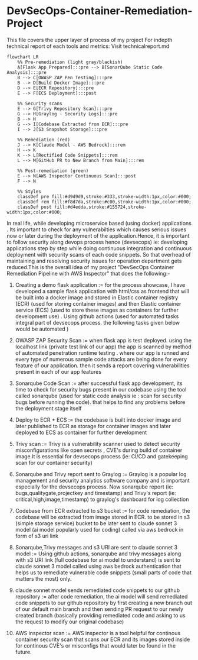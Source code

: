 # DevSecOps-Container-Remediation-Project

This file covers the upper layer of process of my project
For indepth technical report of each tools and metrics: Visit technicalreport.md

```mermaid
flowchart LR
    %% Pre-remediation (light gray/blackish)
    A[Flask App Prepared]:::pre --> B[SonarQube Static Code Analysis]:::pre
    B --> C[OWASP ZAP Pen Testing]:::pre
    B --> D[Build Docker Image]:::pre
    D --> E[ECR Repository]:::pre
    E --> F[ECS Deployment]:::post

    %% Security scans
    E --> G[Trivy Repository Scan]:::pre
    G --> H[Graylog - Security Logs]:::pre
    B --> H
    G --> I[Codebase Extracted from ECR]:::pre
    I --> J[S3 Snapshot Storage]:::pre

    %% Remediation (red)
    J --> K[Claude Model - AWS Bedrock]:::rem
    H --> K
    K --> L[Rectified Code Snippets]:::rem
    L --> M[GitHub PR to New Branch from Main]:::rem

    %% Post-remediation (green)
    E --> N[AWS Inspector Continuous Scan]:::post
    F --> N

    %% Styles
    classDef pre fill:#d9d9d9,stroke:#333,stroke-width:1px,color:#000;
    classDef rem fill:#f8d7da,stroke:#c00,stroke-width:1px,color:#000;
    classDef post fill:#d4edda,stroke:#155724,stroke-width:1px,color:#000;

```


In real life, while developing microservice based (using docker) applications . Its important to check for any vulnerabilties which causes serious issues now or later during the deployment of the application.Hence, it is important to follow security along devops process hence (devsecops) ie: developing applications step by step while doing continuous integration and continuous deployment with security scans of each code snippets. So that overhead of maintaining and resolving security issues for operation department gets reduced.This is the overall idea of my project "DevSecOps Container Remediation Pipeline with AWS Inspector" that does the following:-

1) Creating a demo flask application := for the process showcase, I have developed a sample flask application with html/css as frontend that will be built into a docker image and stored in Elastic container registry (ECR) (used for storing container images) and then Elastic container service (ECS) (used to store these images as containers for further development use) . Using github actions (used for automated tasks integral part of devsecops process. the following tasks given below would be automated )

2) OWASP ZAP Security Scan := when flask app is test deployed. using the localhost link (private test link of our app) the app is scanned by method of automated penetration runtime testing . where our app is runned and every type of numerous sample code attacks are being done for every feature of our application. then it sends a report covering vulnerabilities present in each of our app features

3) Sonarqube Code Scan := after successful flask app development, its time to check for security bugs present in our codebase using the tool called sonarqube (used for static code analysis ie : scan for security bugs before running the code). that helps to find any problems before the deployment stage itself

4) Deploy to ECR + ECS := the codebase is built into docker image and later published to ECR as storage for container images and later deployed to ECS as container for further development

5) Trivy scan := Trivy is a vulnerability scanner used to detect security misconfigurations like open secrets , CVE's during build of container image.It is essential for devsecops process (ie: CI/CD and gatekeeping scan for our container security)

6) Sonarqube and Trivy report sent to Graylog := Graylog is a popular log management and security analytics software company and is important especially for the devsecops process. Now sonarqube report (ie: bugs,qualitygate,projectkey and timestamp) and Trivy's report (ie: critical,high,image,timestamp) to graylog's dashboard for log collection

7) Codebase from ECR extracted to s3 bucket := for code remediation, the codebase will be extracted from image stored in ECR. to be stored in s3 (simple storage service) bucket to be later sent to claude sonnet 3 model (ai model popularly used for coding) called via aws bedrock in form of s3 uri link

8) Sonarqube,Trivy messages and s3 URI are sent to claude sonnet 3 model := Using github actions, sonarqube and trivy messages along with s3 URI link (full codebase for ai model to understand) is sent to claude sonnet 3 model called using aws bedrock authentication that helps us to remediate vulnerable code snippets (small parts of code that matters the most) only.

9) claude sonnet model sends remediated code snippets to our github repository := after code remediation, the ai model will send remediated code snippets to our github repository by first creating a new branch out of our default main branch and then sending PR request to our newly created branch (basically providing remediated code and asking to us the request to modify our original codebase)

10) AWS inspector scan := AWS inspector is a tool helpful for continous container security scan that scans our ECR and its images stored inside for continous CVE's or misconfigs that would later be found in the future.







